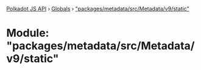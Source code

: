 [Polkadot JS API](../README.md) › [Globals](../globals.md) › ["packages/metadata/src/Metadata/v9/static"](_packages_metadata_src_metadata_v9_static_.md)

# Module: "packages/metadata/src/Metadata/v9/static"


